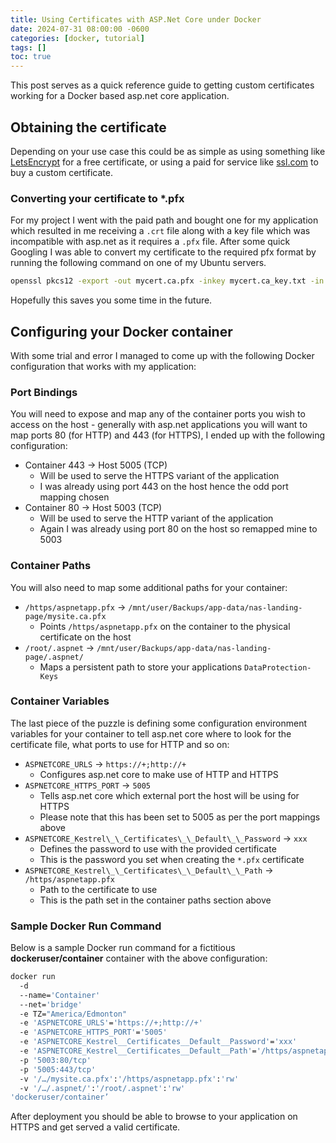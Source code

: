```yaml
---
title: Using Certificates with ASP.Net Core under Docker
date: 2024-07-31 08:00:00 -0600
categories: [docker, tutorial]
tags: []
toc: true
---
```


This post serves as a quick reference guide to getting custom certificates working for a Docker based asp.net core application.

## Obtaining the certificate

Depending on your use case this could be as simple as using something like [LetsEncrypt](https://letsencrypt.org/) for a free certificate, or using a paid for service like [ssl.com](https://www.ssls.com/) to buy a custom certificate.

### Converting your certificate to \*.pfx

For my project I went with the paid path and bought one for my application which resulted in me receiving a `.crt` file along with a key file which was incompatible with asp.net as it requires a `.pfx` file. After some quick Googling I was able to convert my certificate to the required pfx format by running the following command on one of my Ubuntu servers.

```bash
openssl pkcs12 -export -out mycert.ca.pfx -inkey mycert.ca_key.txt -in mycert.ca.crt
```

Hopefully this saves you some time in the future.

## Configuring your Docker container

With some trial and error I managed to come up with the following Docker configuration that works with my application:

### Port Bindings

You will need to expose and map any of the container ports you wish to access on the host - generally with asp.net applications you will want to map ports 80 (for HTTP) and 443 (for HTTPS), I ended up with the following configuration:

- Container 443 -> Host 5005 (TCP)
  - Will be used to serve the HTTPS variant of the application
  - I was already using port 443 on the host hence the odd port mapping chosen
- Container 80 -> Host 5003 (TCP)
  - Will be used to serve the HTTP variant of the application
  - Again I was already using port 80 on the host so remapped mine to 5003

### Container Paths

You will also need to map some additional paths for your container:

- `/https/aspnetapp.pfx` -> `/mnt/user/Backups/app-data/nas-landing-page/mysite.ca.pfx`
  - Points `/https/aspnetapp.pfx` on the container to the physical certificate on the host
- `/root/.aspnet` -> `/mnt/user/Backups/app-data/nas-landing-page/.aspnet/`
  - Maps a persistent path to store your applications `DataProtection-Keys`

### Container Variables

The last piece of the puzzle is defining some configuration environment variables for your container to tell asp.net core where to look for the certificate file, what ports to use for HTTP and so on:

- `ASPNETCORE_URLS` -> `https://+;http://+`
  - Configures asp.net core to make use of HTTP and HTTPS
- `ASPNETCORE_HTTPS_PORT` -> `5005`
  - Tells asp.net core which external port the host will be using for HTTPS
  - Please note that this has been set to 5005 as per the port mappings above
- `ASPNETCORE_Kestrel\_\_Certificates\_\_Default\_\_Password` -> `xxx`
  - Defines the password to use with the provided certificate
  - This is the password you set when creating the `*.pfx` certificate
- `ASPNETCORE_Kestrel\_\_Certificates\_\_Default\_\_Path` -> `/https/aspnetapp.pfx`
  - Path to the certificate to use
  - This is the path set in the container paths section above

### Sample Docker Run Command

Below is a sample Docker run command for a fictitious **dockeruser/container** container with the above configuration:

```bash
docker run
  -d
  --name='Container'
  --net='bridge'
  -e TZ="America/Edmonton"
  -e 'ASPNETCORE_URLS'='https://+;http://+'
  -e 'ASPNETCORE_HTTPS_PORT'='5005'
  -e 'ASPNETCORE_Kestrel__Certificates__Default__Password'='xxx'
  -e 'ASPNETCORE_Kestrel__Certificates__Default__Path'='/https/aspnetapp.pfx'
  -p '5003:80/tcp'
  -p '5005:443/tcp'
  -v '/…/mysite.ca.pfx':'/https/aspnetapp.pfx':'rw'
  -v '/…/.aspnet/':'/root/.aspnet':'rw'
'dockeruser/container’
```

After deployment you should be able to browse to your application on HTTPS and get served a valid certificate.
